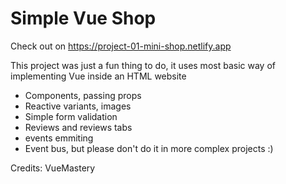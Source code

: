 # Simple Vue Shop
Check out on  https://project-01-mini-shop.netlify.app

This project was just a fun thing to do, it uses most basic way of implementing Vue inside an HTML website 

  - Components, passing props
  - Reactive variants, images
  - Simple form validation
  - Reviews and reviews tabs
  - events emmiting 
  - Event bus, but please don't do it in more complex projects :) 

Credits:
VueMastery